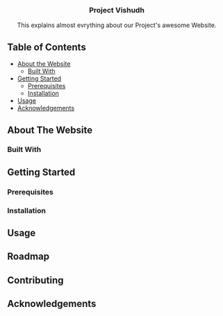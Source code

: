 <!-- [![Contributors][contributors-shield]][contributors-url]
[![Forks][forks-shield]][forks-url]
[![Stargazers][stars-shield]][stars-url]
[![Issues][issues-shield]][issues-url]
[![MIT License][license-shield]][license-url]
[![LinkedIn][linkedin-shield]][linkedin-url] -->

<br />
<p align="center">
  <!-- <a href="https://github.com/othneildrew/Best-README-Template">
    <img src="images/logo.png" alt="Logo" width="80" height="80">
  </a> -->

  <h3 align="center">Project Vishudh</h3>

  <p align="center">
    This explains almost evrything about our Project's awesome Website.
    <br />
  </p>
</p>

## Table of Contents

* [About the Website](#about-the-project)
  * [Built With](#built-with)
* [Getting Started](#getting-started)
  * [Prerequisites](#prerequisites)
  * [Installation](#installation)
* [Usage](#usage)
* [Acknowledgements](#Acknowledgements)


## About The Website


### Built With


## Getting Started


### Prerequisites



### Installation


## Usage


## Roadmap


## Contributing


## Acknowledgements
